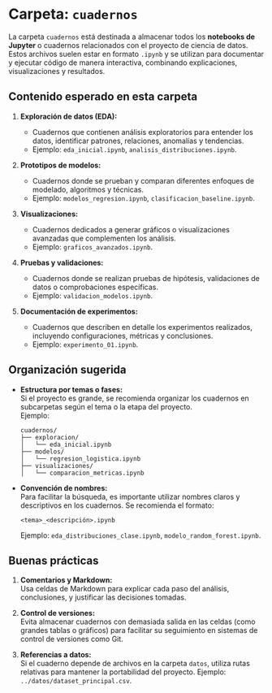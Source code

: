 # Carpeta: `cuadernos`

La carpeta `cuadernos` está destinada a almacenar todos los **notebooks de Jupyter** o cuadernos relacionados con el proyecto de ciencia de datos. Estos archivos suelen estar en formato `.ipynb` y se utilizan para documentar y ejecutar código de manera interactiva, combinando explicaciones, visualizaciones y resultados.

## Contenido esperado en esta carpeta

1. **Exploración de datos (EDA):**
   - Cuadernos que contienen análisis exploratorios para entender los datos, identificar patrones, relaciones, anomalías y tendencias.
   - Ejemplo: `eda_inicial.ipynb`, `analisis_distribuciones.ipynb`.

2. **Prototipos de modelos:**
   - Cuadernos donde se prueban y comparan diferentes enfoques de modelado, algoritmos y técnicas.
   - Ejemplo: `modelos_regresion.ipynb`, `clasificacion_baseline.ipynb`.

3. **Visualizaciones:**
   - Cuadernos dedicados a generar gráficos o visualizaciones avanzadas que complementen los análisis.
   - Ejemplo: `graficos_avanzados.ipynb`.

4. **Pruebas y validaciones:**
   - Cuadernos donde se realizan pruebas de hipótesis, validaciones de datos o comprobaciones específicas.
   - Ejemplo: `validacion_modelos.ipynb`.

5. **Documentación de experimentos:**
   - Cuadernos que describen en detalle los experimentos realizados, incluyendo configuraciones, métricas y conclusiones.
   - Ejemplo: `experimento_01.ipynb`.

## Organización sugerida

- **Estructura por temas o fases:**  
  Si el proyecto es grande, se recomienda organizar los cuadernos en subcarpetas según el tema o la etapa del proyecto.  
  Ejemplo:  
  ```
  cuadernos/
  ├── exploracion/
  │   └── eda_inicial.ipynb
  ├── modelos/
  │   └── regresion_logistica.ipynb
  ├── visualizaciones/
  │   └── comparacion_metricas.ipynb
  ```

- **Convención de nombres:**  
  Para facilitar la búsqueda, es importante utilizar nombres claros y descriptivos en los cuadernos. Se recomienda el formato:
  ```
  <tema>_<descripción>.ipynb
  ```
  Ejemplo: `eda_distribuciones_clase.ipynb`, `modelo_random_forest.ipynb`.

## Buenas prácticas

1. **Comentarios y Markdown:**  
   Usa celdas de Markdown para explicar cada paso del análisis, conclusiones, y justificar las decisiones tomadas.

2. **Control de versiones:**  
   Evita almacenar cuadernos con demasiada salida en las celdas (como grandes tablas o gráficos) para facilitar su seguimiento en sistemas de control de versiones como Git.

3. **Referencias a datos:**  
   Si el cuaderno depende de archivos en la carpeta `datos`, utiliza rutas relativas para mantener la portabilidad del proyecto. Ejemplo: `../datos/dataset_principal.csv`.